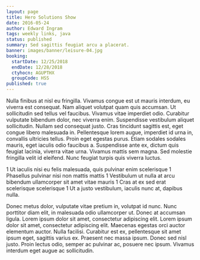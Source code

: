 ```yaml
---
layout: page
title: Hero Solutions Show
date: 2016-05-24
author: Edward Ingram
tags: weekly links, java
status: published
summary: Sed sagittis feugiat arcu a placerat.
banner: images/banner/leisure-04.jpg
booking:
  startDate: 12/25/2018
  endDate: 12/28/2018
  ctyhocn: AGUPTHX
  groupCode: HSS
published: true
---
```

Nulla finibus at nisl eu fringilla. Vivamus congue est ut mauris interdum, eu viverra est consequat. Nam aliquet volutpat quam quis accumsan. Ut sollicitudin sed tellus vel faucibus. Vivamus vitae imperdiet odio. Curabitur vulputate bibendum dolor, nec viverra enim. Suspendisse vestibulum aliquet sollicitudin. Nullam sed consequat justo. Cras tincidunt sagittis est, eget congue libero malesuada in. Pellentesque lorem augue, imperdiet id urna in, convallis ultricies tellus. Proin eget egestas purus. Etiam sodales sodales mauris, eget iaculis odio faucibus a. Suspendisse ante ex, dictum quis feugiat lacinia, viverra vitae urna. Vivamus mattis sem magna. Sed molestie fringilla velit id eleifend. Nunc feugiat turpis quis viverra luctus.

1 Ut iaculis nisi eu felis malesuada, quis pulvinar enim scelerisque
1 Phasellus pulvinar nisi non mattis mattis
1 Vestibulum ut nulla at arcu bibendum ullamcorper sit amet vitae mauris
1 Cras at ex sed erat scelerisque scelerisque
1 Ut a justo vestibulum, iaculis nunc at, dapibus nulla.

Donec metus dolor, vulputate vitae pretium in, volutpat id nunc. Nunc porttitor diam elit, in malesuada odio ullamcorper ut. Donec at accumsan ligula. Lorem ipsum dolor sit amet, consectetur adipiscing elit. Lorem ipsum dolor sit amet, consectetur adipiscing elit. Maecenas egestas orci auctor elementum auctor. Nulla facilisi. Curabitur est ex, pellentesque sit amet ipsum eget, sagittis varius ex. Praesent nec massa ipsum. Donec sed nisl justo. Proin lectus odio, semper ac pulvinar ac, posuere nec ipsum. Vivamus interdum eget augue ac sollicitudin.

